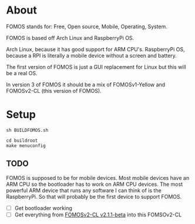 # About

FOMOS stands for: Free, Open source, Mobile, Operating, System.

FOMOS is based off Arch Linux and RaspberryPi OS.

Arch Linux, because it has good support for ARM CPU's.
RaspberryPi OS, because a RPI is literally a mobile device without a screen and battery.

The first version of FOMOS is just a GUI replacement for Linux but this will be a real OS.

In version 3 of FOMOS it should be a mix of FOMOSv1-Yellow and FOMOSv2-CL (this version of FOMOS).

# Setup

```commandline
sh BUILDFOMOS.sh
```

```commandline
cd buildroot
make menuconfig
```

## TODO

FOMOS is supposed to be for mobile devices. Most mobile devices have an ARM CPU so the bootloader has to work on ARM CPU devices.
The most powerful ARM device that runs any software I can think of is the RaspberryPi. So that will probably be the first device to support FOMOS.  

- [ ] Get bootloader working
- [ ] Get everything from [FOMOSv2-CL v2.1.1-beta](https://github.com/NathanMcMillan54/FOMOSv2-CLtest) into this FOMSOv2-CL
